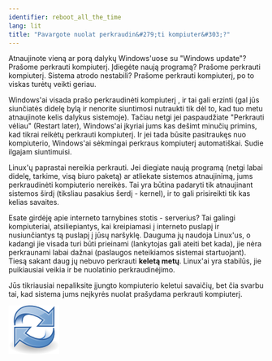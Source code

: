 ```yaml
---
identifier: reboot_all_the_time
lang: lit
title: "Pavargote nuolat perkraudin&#279;ti kompiuter&#303;?"
---
```


Atnaujinote vien&#261; ar por&#261; dalyk&#371; Windows'uose su  "Windows update"? Pra&#353;ome perkrauti kompiuter&#303;. &#302;dieg&#279;te nauj&#261; program&#261;? Pra&#353;ome perkrauti kompiuter&#303;. Sistema atrodo nestabili? Pra&#353;ome perkrauti kompiuter&#303;, po to viskas tur&#279;t&#371; veikti geriau.

Windows'ai visada pra&#353;o perkraudin&#279;ti kompiuter&#303; , ir tai gali erzinti (gal j&#363;s siun&#269;iat&#279;s didel&#281; byl&#261; ir nenorite siuntimosi nutraukti tik d&#279;l to, kad tuo metu atnaujinote kelis dalykus sistemoje). Ta&#269;iau netgi jei paspaud&#382;iate "Perkrauti v&#279;liau" (Restart later), Windows'ai &#303;kyriai jums kas de&#353;imt minu&#269;i&#371; primins, kad tikrai reik&#279;t&#371; perkrauti kompiuter&#303;. Ir jei tada b&#363;site pasitrauk&#281;s nuo kompiuterio, Windows'ai s&#279;kmingai perkraus kompiuter&#303; automati&#353;kai. Sudie ilgajam siuntimuisi.

Linux'&#371; paprastai nereikia perkrauti. Jei diegiate nauj&#261; program&#261; (netgi labai didel&#281;, tarkime, vis&#261; biuro paket&#261;) ar atliekate sistemos atnaujinim&#261;, jums perkraudin&#279;ti kompiuterio nereik&#279;s. Tai yra b&#363;tina padaryti tik atnaujinant sistemos &#353;ird&#303; (tiksliau pasakius &#353;erd&#303; - kernel), ir to gali prisireikti tik kas kelias savaites.

Esate gird&#279;j&#281; apie interneto tarnybines stotis - serverius? Tai galingi kompiuteriai, atsiliepiantys, kai kreipiamasi &#303; interneto puslap&#303; ir nusiun&#269;iantys t&#261; puslap&#303; &#303; j&#363;s&#371; nar&#353;ykl&#281;. Dauguma j&#371; naudoja Linux'us, o kadangi jie visada turi b&#363;ti prieinami (lankytojas gali ateiti bet kada), jie n&#279;ra perkraunami labai da&#382;nai (paslaugos neteikiamos sistemai startuojant). Ties&#261; sakant daug j&#371; nebuvo perkrauti <b>kelet&#261; met&#371;</b>. Linux'ai yra stabil&#363;s, jie puikiausiai veikia ir be nuolatinio perkraudin&#279;jimo.

J&#363;s tikriausiai nepaliksite &#303;jungto kompiuterio keletui savai&#269;i&#371;, bet &#269;ia svarbu tai, kad sistema jums ne&#303;kyr&#279;s nuolat pra&#353;ydama perkrauti kompiuter&#303;.

<img src="/img/reboot_all_the_time_thumb.png" />




